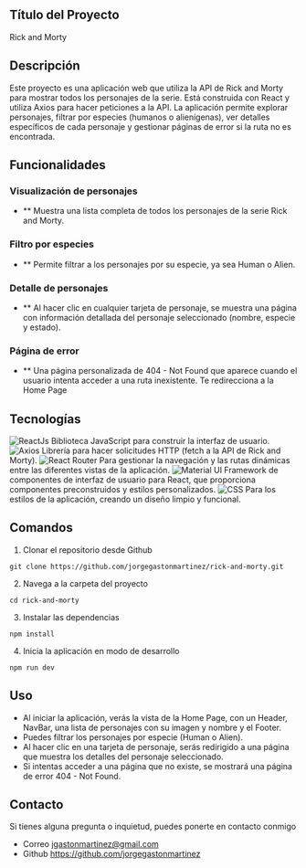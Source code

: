## Título del Proyecto
Rick and Morty

## Descripción
Este proyecto es una aplicación web que utiliza la API de Rick and Morty para mostrar todos los personajes de la serie. Está construida con React y utiliza Axios para hacer peticiones a la API. La aplicación permite explorar personajes, filtrar por especies (humanos o alienígenas), ver detalles específicos de cada personaje y gestionar páginas de error si la ruta no es encontrada.

## Funcionalidades

### Visualización de personajes
- ** Muestra una lista completa de todos los personajes de la serie Rick and Morty.

### Filtro por especies
- ** Permite filtrar a los personajes por su especie, ya sea Human o Alien.

### Detalle de personajes
- ** Al hacer clic en cualquier tarjeta de personaje, se muestra una página con información detallada del personaje seleccionado (nombre, especie y estado).

### Página de error
- ** Una página personalizada de 404 - Not Found que aparece cuando el usuario intenta acceder a una ruta inexistente. Te redirecciona a la Home Page

## Tecnologías

![ReactJs](https://img.shields.io/badge/ReactJs-61DAFB?style=for-the-badge&logo=react&logoColor=white) Biblioteca JavaScript para construir la interfaz de usuario.
![Axios](https://img.shields.io/badge/Axios-5A29E4?style=for-the-badge&logo=axios&logoColor=white) Librería para hacer solicitudes HTTP (fetch a la API de Rick and Morty).
![React Router](https://img.shields.io/badge/React_Router-CA4245?style=for-the-badge&logo=react-router&logoColor=white) Para gestionar la navegación y las rutas dinámicas entre las diferentes vistas de la aplicación.
![Material UI](https://img.shields.io/badge/Material--UI-007FFF?style=for-the-badge&logo=mui&logoColor=white) Framework de componentes de interfaz de usuario para React, que proporciona componentes preconstruidos y estilos personalizados.
![CSS](https://img.shields.io/badge/CSS-1572B6?style=for-the-badge&logo=css3&logoColor=white) Para los estilos de la aplicación, creando un diseño limpio y funcional.


## Comandos

1. Clonar el repositorio desde Github
```
git clone https://github.com/jorgegastonmartinez/rick-and-morty.git
```

2. Navega a la carpeta del proyecto
```
cd rick-and-morty
```

3. Instalar las dependencias
```
npm install
```

4. Inicia la aplicación en modo de desarrollo
```
npm run dev
```

## Uso

- Al iniciar la aplicación, verás la vista de la Home Page, con un Header, NavBar, una lista de personajes con su imagen y nombre y el Footer.
- Puedes filtrar los personajes por especie (Human o Alien).
-  Al hacer clic en una tarjeta de personaje, serás redirigido a una página que muestra los detalles del personaje seleccionado.
- Si intentas acceder a una página que no existe, se mostrará una página de error 404 - Not Found.

## Contacto

Si tienes alguna pregunta o inquietud, puedes ponerte en contacto conmigo
- Correo jgastonmartinez@gmail.com
- Github https://github.com/jorgegastonmartinez